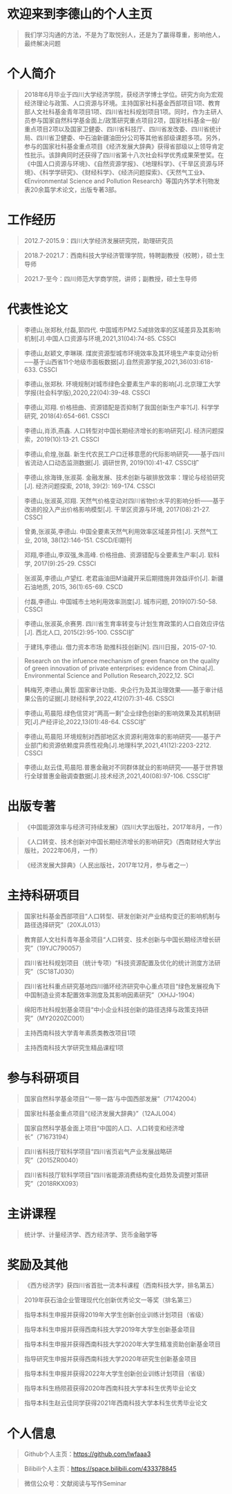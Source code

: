 # 欢迎来到李德山的个人主页

>  我们学习沟通的方法，不是为了取悦别人，还是为了赢得尊重，影响他人，最终解决问题


# 个人简介
> 2018年6月毕业于四川大学经济学院，获经济学博士学位。研究方向为宏观经济理论与政策、人口资源与环境。主持国家社科基金西部项目1项、教育部人文社科基金青年项目1项、四川省社科规划项目1项。同时，作为主研人员参与国家自然科学基金面上/政策研究重点项目2项，国家社科基金一般/重点项目2项以及国家卫健委、四川省科技厅、四川省发改委、四川省统计局、四川省卫健委、中石油新疆油田分公司等其他省部级课题多项。另外，参与的国家社科基金重点项目《经济发展大辞典》获得省部级以上领导肯定性批示。该辞典同时还获得了四川省第十八次社会科学优秀成果荣誉奖。在《中国人口资源与环境》、《自然资源学报》、《地理科学》、《干旱区资源与环境》、《科学学研究》、《财经科学》、《经济问题探索》、《天然气工业》、《Environmental Science and Pollution Research》等国内外学术刊物发表20余篇学术论文，出版专著3部。

# 工作经历
> 2012.7-2015.9：四川大学经济发展研究院，助理研究员

> 2018.7-2021.7：西南科技大学经济管理学院，特聘副教授（校聘），硕士生导师

> 2021.7-至今：四川师范大学商学院，讲师；副教授，硕士生导师

# 代表性论文
> 李德山,张郑秋,付磊,郭四代. 中国城市PM2.5减排效率的区域差异及其影响机制[J].中国人口资源与环境,2021,31(04):74-85. CSSCI

> 李德山,赵颖文,李琳瑛. 煤炭资源型城市环境效率及其环境生产率变动分析──基于山西省11个地级市面板数据[J].自然资源学报,2021,36(03):618-633. CSSCI

> 李德山,张郑秋. 环境规制对城市绿色全要素生产率的影响[J].北京理工大学学报(社会科学版),2020,22(04):39-48. CSSCI

> 李德山,邓翔. 价格扭曲、资源错配是否抑制了我国创新生产率?[J]. 科学学研究, 2018(4):654-661. CSSCI

> 李德山,肖添,燕鑫. 人口转型对中国长期经济增长的影响研究[J]. 经济问题探索，2019(10):13-21. CSSCI

> 李德山,俞煌,张磊. 新生代农民工户口迁移意愿的代际影响研究——基于四川省流动人口动态监测数据[J]. 调研世界, 2019(10):41-47. CSSCI扩

> 李德山,徐海锋,张淑英. 金融发展、技术创新与碳排放效率：理论与经验研究[J]. 经济问题探索, 2018, 39(2): 169-174. CSSCI

> 李德山,张淑英,邓翔. 天然气价格变动对四川省物价水平的影响分析——基于改进的投入产出价格影响模型[J]. 干旱区资源与环境, 2017(08):21-27. CSSCI

> 曾勇,张淑英,李德山. 中国全要素天然气利用效率区域差异性[J]. 天然气工业, 2018, 38(12):146-151. CSCD/EI期刊

> 邓翔,李德山,李双强,朱高峰. 价格扭曲、资源错配与全要素生产率[J]. 软科学, 2017(9):25-29. CSSCI

> 张淑英,李德山,卢望红. 老君庙油田M油藏开采后期措施井效益评价[J]. 新疆石油地质, 2015, 36(1):65-69. CSCD 

> 付磊,李德山. 中国城市土地利用效率测度[J]. 城市问题, 2019(07):50-58. CSSCI

> 李德山,张淑英,佘赛男. 四川省生育率转变与计划生育政策的人口自效应评估[J]. 西北人口, 2015(2):95-100. CSSCI扩

> 于建玮,李德山. 借力资本市场 助推科技创新[N]. 四川日报，2015-07-10.

> Research on the infuence mechanism of green fnance on the quality of green innovation of private enterprises: evidence from China[J]. Environmental Science and Pollution Research,2022,12. SCI

> 韩梅芳,李德山,黄哲.国家审计功能、央企行为及其治理效果——基于审计结果公告的证据[J].财经科学,2022,412(07):31-46. CSSCI

> 李德山,苟晨阳.绿色信贷对“两高一剩”企业绿色创新的影响效果及其机制研究[J].产经评论,2022,13(01):48-64. CSSCI扩

> 李德山,苟晨阳.环境规制对西部地区水资源利用效率的影响研究——基于产业部门和资源依赖度异质性视角[J].地理科学,2021,41(12):2203-2212. CSSCI

> 李德山,赵云佳,苟晨阳.普惠金融对不同群体就业的影响研究——基于世界银行全球普惠金融调查数据[J].技术经济,2021,40(08):97-106. CSSCI扩

# 出版专著
> 《中国能源效率与经济可持续发展》（四川大学出版社，2017年8月，一作）

> 《人口转变、技术创新对中国长期经济增长的影响研究》（西南财经大学出版社，2022年06月，一作）

> 《经济发展大辞典》（人民出版社，2017年12月，参与者之一）

# 主持科研项目
> 国家社科基金西部项目“人口转型、研发创新对产业结构变迁的影响机制与路径选择研究”（20XJL013）

> 教育部人文社科青年基金项目“人口转变、技术创新与中国长期经济增长研究”（19YJC790057）

> 四川省社科规划项目（统计专项）“科技资源配置及优化的统计测度方法研究”（SC18TJ030）

> 四川省社科重点研究基地四川循环经济研究中心重点项目“绿色发展视角下中国制造业资本配置效率测度及其影响因素研究”（XHJJ-1904）

> 绵阳市社科规划基金项目“中小企业科技创新的路径选择与政策支持研究”（MY2020ZC001）

> 主持西南科技大学青年素质类教改项目1项

> 主持西南科技大学研究生精品课程1项

# 参与科研项目
> 国家自然科学基金项目“‘一带一路’与中国西部发展”（71742004）

> 国家社科基金重点项目“《经济发展大辞典》”（12AJL004）

> 国家自然科学基金面上项目“中国的人口、人口转变和经济增长”（71673194）

> 四川省科技厅软科学项目“四川省页岩气产业发展战略研究”（2015ZR0040）

> 四川省科技厅软科学项目“四川省能源消费结构变化趋势及调整对策研究”（2018RKX093）

# 主讲课程
> 统计学、计量经济学、西方经济学、货币金融学等

# 奖励及其他
> 《西方经济学》获四川省首批一流本科课程（西南科技大学，排名第五）

> 2019年获石油企业管理现代化创新优秀论文一等奖（排名第三）

> 指导本科生申报并获得2019年大学生创新创业训练计划项目（省级）

> 指导本科生申报并获得西南科技大学2019年大学生创新基金项目

> 指导本科生申报并获得西南科技大学2020年大学生精准资助创新基金项目

> 指导研究生申报并获得西南科技大学2020年研究生创新基金项目

> 指导本科生申报并获得2022年大学生创新创业训练计划项目（省级）

> 指导本科生杨陨菽获得2020年西南科技大学本科生优秀毕业论文

> 指导本科生赵云佳同学获得2021年西南科技大学本科生优秀毕业论文

# 个人信息
> Github个人主页：https://github.com/lwfaaa3

> Bilibili个人主页：https://space.bilibili.com/433378845

> 微信公众号：文献阅读与写作Seminar
